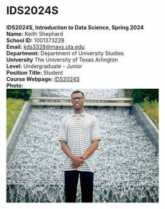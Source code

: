 # IDS2024S

**IDS2024S, Introduction to Data Science, Spring 2024**  
**Name:** Keith Shephard  
**School ID:** 1001373228  
**Email:** kds3328@mavs.uta.edu  
**Department:** Department of University Studies  
**University** The University of Texas  Arlington  
**Level:** Undergraduate - Junior  
**Position Title:** Student   
**Course Webpage:** [IDS2024S](http://www.cdslab.org/IDS2024S)  
**Photo:**  
![A photo of Keith](IMG-2251.jpeg)

